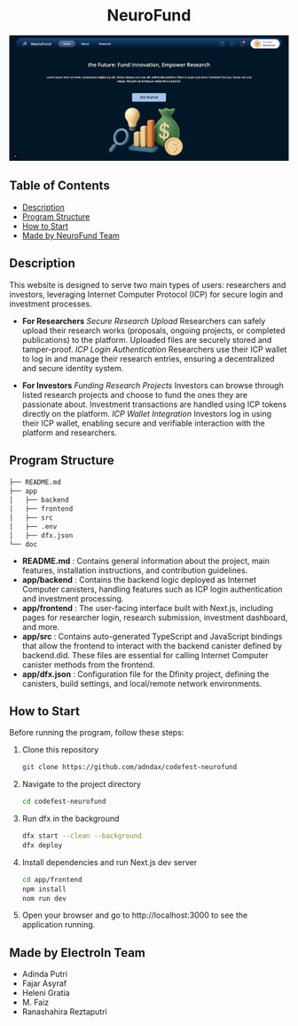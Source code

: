 <h1 align="center">NeuroFund</h1>

<p align="center">
  <img src="doc/img/neurofund.png" alt="RushHourSolver"/>
</p>

## Table of Contents
- [Description](#description)
- [Program Structure](#program-structure)
- [How to Start](#how-to-start)
- [Made by NeuroFund Team](#made-by-neurofund-team)

## Description
This website is designed to serve two main types of users: researchers and investors, leveraging Internet Computer Protocol (ICP) for secure login and investment processes.

- **For Researchers**
*Secure Research Upload*
Researchers can safely upload their research works (proposals, ongoing projects, or completed publications) to the platform. Uploaded files are securely stored and tamper-proof.
*ICP Login Authentication*
Researchers use their ICP wallet to log in and manage their research entries, ensuring a decentralized and secure identity system.

- **For Investors**
*Funding Research Projects*
Investors can browse through listed research projects and choose to fund the ones they are passionate about. Investment transactions are handled using ICP tokens directly on the platform.
*ICP Wallet Integration*
Investors log in using their ICP wallet, enabling secure and verifiable interaction with the platform and researchers.

## Program Structure
```
├── README.md
├── app
│   ├── backend
│   ├── frontend
│   ├── src
│   ├── .env
│   ├── dfx.json
└── doc
```
- **README.md** : Contains general information about the project, main features, installation instructions, and contribution guidelines.
- **app/backend** : Contains the backend logic deployed as Internet Computer canisters, handling features such as ICP login authentication and investment processing.
- **app/frontend** : The user-facing interface built with Next.js, including pages for researcher login, research submission, investment dashboard, and more.
- **app/src** : Contains auto-generated TypeScript and JavaScript bindings that allow the frontend to interact with the backend canister defined by backend.did. These files are essential for calling Internet Computer canister methods from the frontend.
- **app/dfx.json** : Configuration file for the Dfinity project, defining the canisters, build settings, and local/remote network environments.

## How to Start
Before running the program, follow these steps:
1. Clone this repository
    ```bash
    git clone https://github.com/adndax/codefest-neurofund
    ```
2. Navigate to the project directory
    ```bash
    cd codefest-neurofund
    ```
3. Run dfx in the background
    ```bash
    dfx start --clean --background
    dfx deploy
    ```
4. Install dependencies and run Next.js dev server
    ```bash
    cd app/frontend
    npm install
    nom run dev
    ```
5. Open your browser and go to http://localhost:3000 to see the application running.

## Made by ElectroIn Team
- Adinda Putri
- Fajar Asyraf
- Heleni Gratia
- M. Faiz
- Ranashahira Reztaputri
